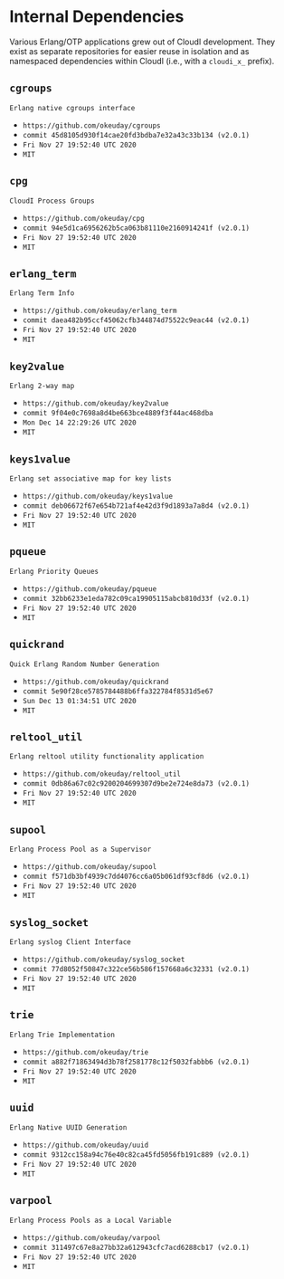 Internal Dependencies
=====================

Various Erlang/OTP applications grew out of CloudI development.
They exist as separate repositories for easier reuse in isolation and
as namespaced dependencies within CloudI (i.e., with a `cloudi_x_` prefix).

`cgroups`
---------
`Erlang native cgroups interface`

- `https://github.com/okeuday/cgroups`
- `commit 45d8105d930f14cae20fd3bdba7e32a43c33b134 (v2.0.1)`
- `Fri Nov 27 19:52:40 UTC 2020`
- `MIT`

`cpg`
-----
`CloudI Process Groups`

- `https://github.com/okeuday/cpg`
- `commit 94e5d1ca6956262b5ca063b81110e2160914241f (v2.0.1)`
- `Fri Nov 27 19:52:40 UTC 2020`
- `MIT`

`erlang_term`
-------------
`Erlang Term Info`

- `https://github.com/okeuday/erlang_term`
- `commit daea482b95ccf45062cfb344874d75522c9eac44 (v2.0.1)`
- `Fri Nov 27 19:52:40 UTC 2020`
- `MIT`

`key2value`
-----------
`Erlang 2-way map`

- `https://github.com/okeuday/key2value`
- `commit 9f04e0c7698a8d4be663bce4889f3f44ac468dba`
- `Mon Dec 14 22:29:26 UTC 2020`
- `MIT`

`keys1value`
------------
`Erlang set associative map for key lists`

- `https://github.com/okeuday/keys1value`
- `commit deb06672f67e654b721af4e42d3f9d1893a7a8d4 (v2.0.1)`
- `Fri Nov 27 19:52:40 UTC 2020`
- `MIT`

`pqueue`
--------
`Erlang Priority Queues`

- `https://github.com/okeuday/pqueue`
- `commit 32bb6233e1eda782c09ca19905115abcb810d33f (v2.0.1)`
- `Fri Nov 27 19:52:40 UTC 2020`
- `MIT`

`quickrand`
-----------
`Quick Erlang Random Number Generation`

- `https://github.com/okeuday/quickrand`
- `commit 5e90f28ce5785784488b6ffa322784f8531d5e67`
- `Sun Dec 13 01:34:51 UTC 2020`
- `MIT`

`reltool_util`
--------------
`Erlang reltool utility functionality application`

- `https://github.com/okeuday/reltool_util`
- `commit 0db86a67c02c9200204699307d9be2e724e8da73 (v2.0.1)`
- `Fri Nov 27 19:52:40 UTC 2020`
- `MIT`

`supool`
--------
`Erlang Process Pool as a Supervisor`

- `https://github.com/okeuday/supool`
- `commit f571db3bf4939c7dd4076cc6a05b061df93cf8d6 (v2.0.1)`
- `Fri Nov 27 19:52:40 UTC 2020`
- `MIT`

`syslog_socket`
---------------
`Erlang syslog Client Interface`

- `https://github.com/okeuday/syslog_socket`
- `commit 77d8052f50847c322ce56b586f157668a6c32331 (v2.0.1)`
- `Fri Nov 27 19:52:40 UTC 2020`
- `MIT`

`trie`
------
`Erlang Trie Implementation`

- `https://github.com/okeuday/trie`
- `commit a882f71863494d3b78f2581778c12f5032fabbb6 (v2.0.1)`
- `Fri Nov 27 19:52:40 UTC 2020`
- `MIT`

`uuid`
------
`Erlang Native UUID Generation`

- `https://github.com/okeuday/uuid`
- `commit 9312cc158a94c76e40c82ca45fd5056fb191c889 (v2.0.1)`
- `Fri Nov 27 19:52:40 UTC 2020`
- `MIT`

`varpool`
---------
`Erlang Process Pools as a Local Variable`

- `https://github.com/okeuday/varpool`
- `commit 311497c67e8a27bb32a612943cfc7acd6288cb17 (v2.0.1)`
- `Fri Nov 27 19:52:40 UTC 2020`
- `MIT`

